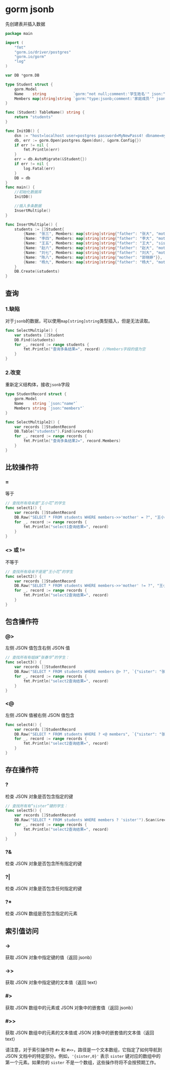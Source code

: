 # gorm jsonb

先创建表并插入数据

```go
package main

import (
	"fmt"
	"gorm.io/driver/postgres"
	"gorm.io/gorm"
	"log"
)

var DB *gorm.DB

type Student struct {
	gorm.Model
	Name    string            `gorm:"not null;comment:'学生姓名'" json:"name"`
	Members map[string]string `gorm:"type:jsonb;comment:'家庭成员'" json:"members"`
}

func (Student) TableName() string {
	return "students"
}

func InitDB() {
	dsn := "host=localhost user=postgres password=MyNewPass4! dbname=mydatabase port=5432 sslmode=disable TimeZone=Asia/Shanghai"
	db, err := gorm.Open(postgres.Open(dsn), &gorm.Config{})
	if err != nil {
		fmt.Println(err)
	}
	err = db.AutoMigrate(&Student{})
	if err != nil {
		log.Fatal(err)
	}
	DB = db
}
func main() {
	//初始化数据库
	InitDB()

	//插入多条数据
	InsertMultiple()
}

func InsertMultiple() {
	students := []Student{
		{Name: "张三", Members: map[string]string{"father": "张大", "mother": "王小花", "brother": "张四", "sister": "张春华"}},
		{Name: "李四", Members: map[string]string{"father": "李大", "mother": "赵红梅", "sister": "李林"}},
		{Name: "王五", Members: map[string]string{"father": "王大", "sister": "王艳华"}},
		{Name: "赵六", Members: map[string]string{"father": "赵大", "mother": "陈秀兰", "sister": "陈晓丽", "sister2": "陈晓美"}},
		{Name: "刘七", Members: map[string]string{"father": "刘大", "mother": "黄秋菊", "sister": "刘英"}},
		{Name: "陈八", Members: map[string]string{"mother": "郭晓婷"}},
		{Name: "杨九", Members: map[string]string{"father": "杨大", "mother": "杨晓燕", "brother": "张林"}},
	}
	DB.Create(&students)
}
```



## 查询

### 1.缺陷

对于`jsonb`的数据，可以使用`map[string]string`类型插入，但是无法读取。

```go
func SelectMultiple() {
	var students []Student
	DB.Find(&students)
	for _, record := range students {
		fmt.Println("查询多条结果=", record) //Members字段的值为空
	}
}
```



### 2.改变

重新定义结构体，接收`jsonb`字段

```go
type StudentRecord struct {
	gorm.Model
	Name    string `json:"name"`
	Members string `json:"members"`
}

func SelectMultiple2() {
	var records []StudentRecord
	DB.Table("students").Find(&records)
	for _, record := range records {
		fmt.Println("查询多条结果2=", record.Members)
	}
}
```



## 比较操作符

### =

等于

```go
// 查找所有母亲是“王小花”的学生
func select1() {
	var records []StudentRecord
	DB.Raw("SELECT * FROM students WHERE members->>'mother' = ?", "王小花").Scan(&records)
	for _, record := range records {
		fmt.Println("select1查询结果=", record)
	}
}
```



### <> 或 !=

不等于

```go
// 查找所有母亲不是是“王小花”的学生
func select2() {
	var records []StudentRecord
	DB.Raw("SELECT * FROM students WHERE members->>'mother' != ?", "王小花").Scan(&records)
	for _, record := range records {
		fmt.Println("select2查询结果=", record)
	}
}
```





## 包含操作符

### @>

左侧 JSON 值包含右侧 JSON 值

```go
// 查找所有有姐妹“张春华”的学生：
func select3() {
	var records []StudentRecord
	DB.Raw("SELECT * FROM students WHERE members @> ?", `{"sister": "张春华"}`).Scan(&records)
	for _, record := range records {
		fmt.Println("select2查询结果=", record)
	}
}
```



### <@

左侧 JSON 值被右侧 JSON 值包含

```go
func select4() {
	var records []StudentRecord
	DB.Raw("SELECT * FROM students WHERE ? <@ members", `{"sister": "张春华"}`).Scan(&records)
	for _, record := range records {
		fmt.Println("select2查询结果=", record)
	}
}
```



## 存在操作符

### ?

检查 JSON 对象是否包含指定的键

```go
// 查找所有有“sister”键的学生：
func select5() {
	var records []StudentRecord
	DB.Raw("SELECT * FROM students WHERE members ? 'sister'").Scan(&records)
	for _, record := range records {
		fmt.Println("select2查询结果=", record)
	}
}
```



### ?&

检查 JSON 对象是否包含所有指定的键

### ?|

检查 JSON 对象是否包含任何指定的键

### 

### ?*

检查 JSON 数组是否包含指定的元素



## 索引值访问

### ->

获取 JSON 对象中指定键的值（返回 jsonb）

### ->>

获取 JSON 对象中指定键的文本值（返回 text）

### #>

获取 JSON 数组中的元素或 JSON 对象中的嵌套值（返回 jsonb）

### #>>

获取 JSON 数组中的元素的文本值或 JSON 对象中的嵌套值的文本值（返回 text）

请注意，对于索引操作符 `#>` 和 `#>>`，路径是一个文本数组，它指定了如何导航到 JSON 文档中的特定部分。例如，`'{sister,0}'` 表示 `sister` 键对应的数组中的第一个元素。如果你的 `sister` 不是一个数组，这些操作符将不会按预期工作。



